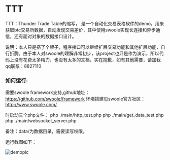 # TTT
TTT：Thunder Trade Table的缩写， 是一个自动化交易表格软件的demo，用来获取btc交易所数据，自动发现交易差价，其中使用swoole实现长连接和异步通信，还有面对对象的数据接口设计。


说明：本人只是搭了个架子，程序接口可以继续扩展交易功能和其他扩展功能，自行折腾。由于本人对swoole的理解非常初步，该project也只是作为演示，所以代码上没有花费太多精力，也没有太多的文档，实在抱歉，如有其他需要，请加我qq联系：8827110


### 如何运行:

需要swoole framework支持,github地址：https://github.com/swoole/framework
环境搭建见swoole官方社区：http://www.swoole.com/

时启动三个php文件：
php ./main/http_test.php
php ./main/get_data_test.php
php ./main/websocket_server.php

备注：data/为数据目录，需要读写权限。


运行截图如下：

![demopic](www.logix.top/assets/ttt_demo.png "TTT demo screenshot.")
